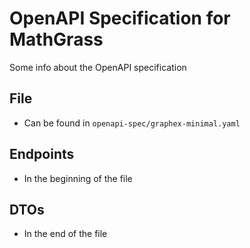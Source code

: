 # OpenAPI Specification for MathGrass
Some info about the OpenAPI specification

## File
- Can be found in `openapi-spec/graphex-minimal.yaml`
## Endpoints
- In the beginning of the file

## DTOs
- In the end of the file
